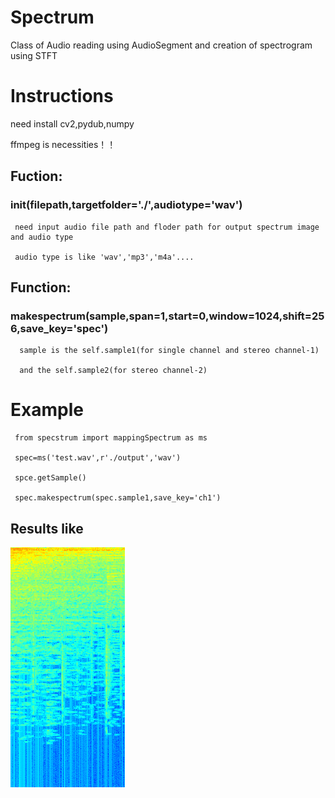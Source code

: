 # Spectrum
Class of Audio reading using AudioSegment and creation of spectrogram using STFT
# Instructions
need install cv2,pydub,numpy

ffmpeg is necessities！！ 

## Fuction: 
###    __init__(filepath,targetfolder='./',audiotype='wav') 

     need input audio file path and floder path for output spectrum image and audio type

     audio type is like 'wav','mp3','m4a'....


## Function: 
###    makespectrum(sample,span=1,start=0,window=1024,shift=256,save_key='spec')

      sample is the self.sample1(for single channel and stereo channel-1) 
      
      and the self.sample2(for stereo channel-2)


# Example

     from specstrum import mappingSpectrum as ms
     
     spec=ms('test.wav',r'./output','wav')
     
     spce.getSample()
     
     spec.makespectrum(spec.sample1,save_key='ch1')
     
## Results like
![sample](https://github.com/iamundeathbird/Spectrum/blob/master/output/ch1_0.000000.png)
     

